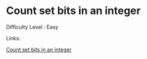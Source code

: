 # Count set bits in an integer

Difficulty Level : Easy

Links:

[Count set bits in an integer](https://www.geeksforgeeks.org/problems/set-bits0143/1)